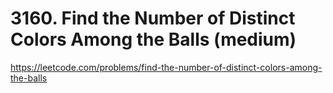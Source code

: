 # 3160. Find the Number of Distinct Colors Among the Balls (medium)

https://leetcode.com/problems/find-the-number-of-distinct-colors-among-the-balls
